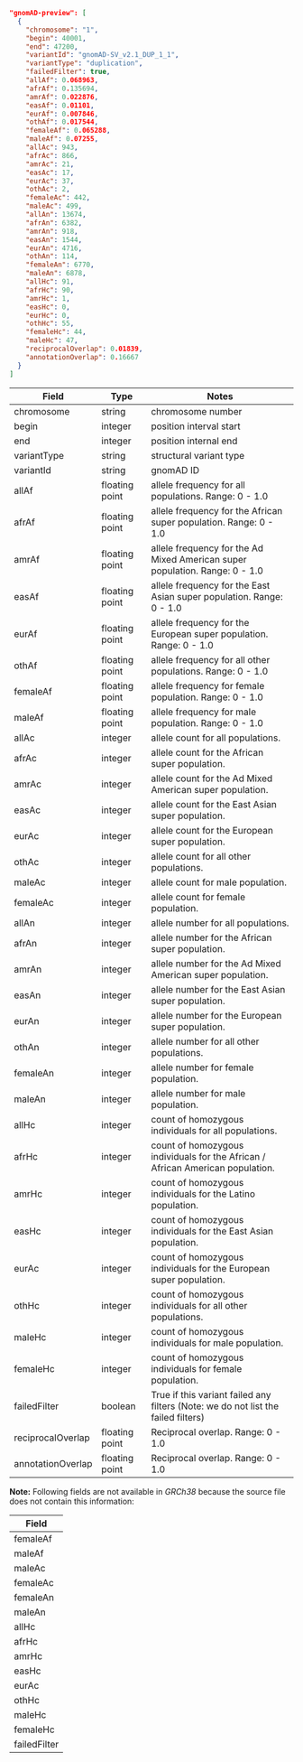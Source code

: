 ```json
"gnomAD-preview": [
  {
    "chromosome": "1",
    "begin": 40001,
    "end": 47200,
    "variantId": "gnomAD-SV_v2.1_DUP_1_1",
    "variantType": "duplication",
    "failedFilter": true,
    "allAf": 0.068963,
    "afrAf": 0.135694,
    "amrAf": 0.022876,
    "easAf": 0.01101,
    "eurAf": 0.007846,
    "othAf": 0.017544,
    "femaleAf": 0.065288,
    "maleAf": 0.07255,
    "allAc": 943,
    "afrAc": 866,
    "amrAc": 21,
    "easAc": 17,
    "eurAc": 37,
    "othAc": 2,
    "femaleAc": 442,
    "maleAc": 499,
    "allAn": 13674,
    "afrAn": 6382,
    "amrAn": 918,
    "easAn": 1544,
    "eurAn": 4716,
    "othAn": 114,
    "femaleAn": 6770,
    "maleAn": 6878,
    "allHc": 91,
    "afrHc": 90,
    "amrHc": 1,
    "easHc": 0,
    "eurHc": 0,
    "othHc": 55,
    "femaleHc": 44,
    "maleHc": 47,
    "reciprocalOverlap": 0.01839,
    "annotationOverlap": 0.16667
  }
]

```

| Field             | Type            | Notes                                                                             |
|-------------------|-----------------|-----------------------------------------------------------------------------------|
| chromosome        | string          | chromosome number                                                                 |
| begin             | integer         | position interval start                                                           |
| end               | integer         | position internal end                                                             |
| variantType       | string          | structural variant type                                                           |
| variantId         | string          | gnomAD ID                                                                         |
| allAf             | floating point  | allele frequency for all populations. Range: 0 - 1.0                              |
| afrAf             | floating point  | allele frequency for the African super population. Range: 0 - 1.0                 |
| amrAf             | floating point  | allele frequency for the Ad Mixed American super population. Range: 0 - 1.0       |
| easAf             | floating point  | allele frequency for the East Asian super population. Range: 0 - 1.0              |
| eurAf             | floating point  | allele frequency for the European super population. Range: 0 - 1.0                |
| othAf             | floating point  | allele frequency for all other populations. Range: 0 - 1.0                        |
| femaleAf          | floating point  | allele frequency for female population. Range: 0 - 1.0                            |
| maleAf            | floating point  | allele frequency for male population. Range: 0 - 1.0                              |
| allAc             | integer         | allele count for all populations.                                                 |
| afrAc             | integer         | allele count for the African super population.                                    |
| amrAc             | integer         | allele count for the Ad Mixed American super population.                          |
| easAc             | integer         | allele count for the East Asian super population.                                 |
| eurAc             | integer         | allele count for the European super population.                                   |
| othAc             | integer         | allele count for all other populations.                                           |
| maleAc            | integer         | allele count for male population.                                                 |
| femaleAc          | integer         | allele count for female population.                                               |
| allAn             | integer         | allele number for all populations.                                                |
| afrAn             | integer         | allele number for the African super population.                                   |
| amrAn             | integer         | allele number for the Ad Mixed American super population.                         |
| easAn             | integer         | allele number for the East Asian super population.                                |
| eurAn             | integer         | allele number for the European super population.                                  |
| othAn             | integer         | allele number for all other populations.                                          |
| femaleAn          | integer         | allele number for female population.                                              |
| maleAn            | integer         | allele number for male population.                                                |
| allHc             | integer         | count of homozygous individuals for all populations.                              |
| afrHc             | integer         | count of homozygous individuals for the African / African American population.    |
| amrHc             | integer         | count of homozygous individuals for the Latino population.                        |
| easHc             | integer         | count of homozygous individuals for the East Asian population.                    |
| eurAc             | integer         | count of homozygous individuals for the European super population.                |
| othHc             | integer         | count of homozygous individuals for all other populations.                        |
| maleHc            | integer         | count of homozygous individuals for male population.                              |
| femaleHc          | integer         | count of homozygous individuals for female population.                            |
| failedFilter      | boolean         | True if this variant failed any filters (Note: we do not list the failed filters) |
| reciprocalOverlap | floating point  | Reciprocal overlap. Range: 0 - 1.0                                                |
| annotationOverlap | floating point  | Reciprocal overlap. Range: 0 - 1.0                                                |


**Note:** Following fields are not available in *GRCh38* because the source file does not contain this information:

| Field        |
|--------------|
| femaleAf     |
| maleAf       |
| maleAc       |
| femaleAc     |
| femaleAn     |
| maleAn       |
| allHc        |
| afrHc        |                   
| amrHc        |                                  
| easHc        |                                  
| eurAc        |                                  
| othHc        |                                 
| maleHc       |                              
| femaleHc     |                                
| failedFilter |                 
                 
                 
                 
                                
